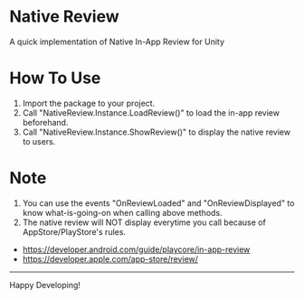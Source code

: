 # Native Review
A quick implementation of Native In-App Review for Unity

# How To Use
1. Import the package to your project.
2. Call "NativeReview.Instance.LoadReview()" to load the in-app review beforehand.
3. Call "NativeReview.Instance.ShowReview()" to display the native review to users.

# Note
1. You can use the events "OnReviewLoaded" and "OnReviewDisplayed" to know what-is-going-on when calling above methods.
2. The native review will NOT display everytime you call because of AppStore/PlayStore's rules.
- https://developer.android.com/guide/playcore/in-app-review
- https://developer.apple.com/app-store/review/

------
Happy Developing!
